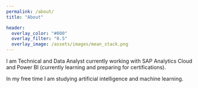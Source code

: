 ```yaml
---
permalink: /about/
title: "About"

header:
  overlay_color: "#000"
  overlay_filter: "0.5"
  overlay_image: /assets/images/mean_stack.png
---
```




I am Technical and Data Analyst currently working with SAP Analytics Cloud and Power BI (currently learning and preparing for certifications).

In my free time I am studying artificial intelligence and machine learning.

